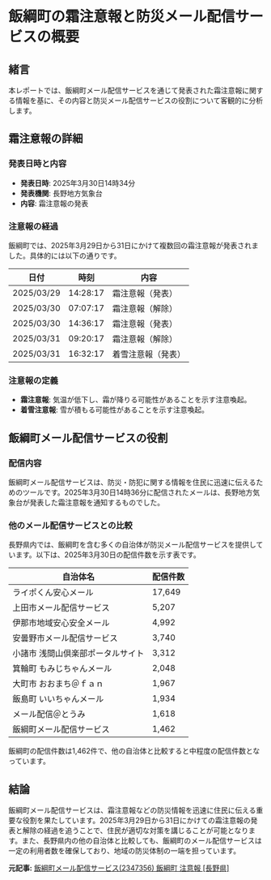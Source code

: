 # 飯綱町の霜注意報と防災メール配信サービスの概要

## 緒言

本レポートでは、飯綱町メール配信サービスを通じて発表された霜注意報に関する情報を基に、その内容と防災メール配信サービスの役割について客観的に分析します。

## 霜注意報の詳細

### 発表日時と内容

- **発表日時**: 2025年3月30日14時34分
- **発表機関**: 長野地方気象台
- **内容**: 霜注意報の発表

### 注意報の経過

飯綱町では、2025年3月29日から31日にかけて複数回の霜注意報が発表されました。具体的には以下の通りです。

| 日付 | 時刻 | 内容 |
|---|---|---|
| 2025/03/29 | 14:28:17 | 霜注意報（発表） |
| 2025/03/30 | 07:07:17 | 霜注意報（解除） |
| 2025/03/30 | 14:36:17 | 霜注意報（発表） |
| 2025/03/31 | 09:20:17 | 霜注意報（解除） |
| 2025/03/31 | 16:32:17 | 着雪注意報（発表） |

### 注意報の定義

- **霜注意報**: 気温が低下し、霜が降りる可能性があることを示す注意喚起。
- **着雪注意報**: 雪が積もる可能性があることを示す注意喚起。

## 飯綱町メール配信サービスの役割

### 配信内容

飯綱町メール配信サービスは、防災・防犯に関する情報を住民に迅速に伝えるためのツールです。2025年3月30日14時36分に配信されたメールは、長野地方気象台が発表した霜注意報を通知するものでした。

### 他のメール配信サービスとの比較

長野県内では、飯綱町を含む多くの自治体が防災メール配信サービスを提供しています。以下は、2025年3月30日の配信件数を示す表です。

| 自治体名 | 配信件数 |
|---|---|
| ライポくん安心メール | 17,649 |
| 上田市メール配信サービス | 5,207 |
| 伊那市地域安心安全メール | 4,992 |
| 安曇野市メール配信サービス | 3,740 |
| 小諸市 浅間山倶楽部ポータルサイト | 3,312 |
| 箕輪町 もみじちゃんメール | 2,048 |
| 大町市 おおまち＠ｆａｎ | 1,967 |
| 飯島町 いいちゃんメール | 1,934 |
| メール配信＠とうみ | 1,618 |
| 飯綱町メール配信サービス | 1,462 |

飯綱町の配信件数は1,462件で、他の自治体と比較すると中程度の配信件数となっています。

## 結論

飯綱町メール配信サービスは、霜注意報などの防災情報を迅速に住民に伝える重要な役割を果たしています。2025年3月29日から31日にかけての霜注意報の発表と解除の経過を追うことで、住民が適切な対策を講じることが可能となります。また、長野県内の他の自治体と比較しても、飯綱町のメール配信サービスは一定の利用者数を確保しており、地域の防災体制の一端を担っています。

**元記事:** [飯綱町メール配信サービス(2347356) 飯綱町 注意報 [長野県]](https://anzen.jp47.net/p20/m998/2347356.html)